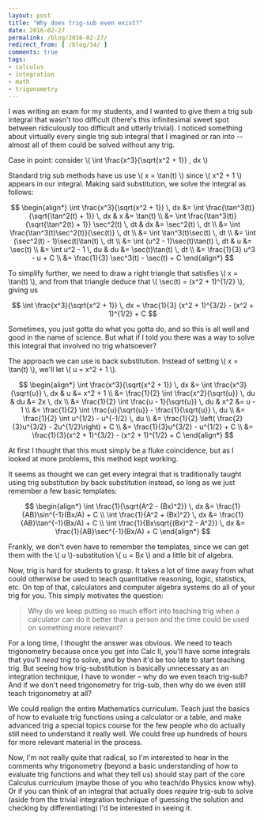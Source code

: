 ```yaml
---
layout: post
title: "Why does trig-sub even exist?"
date: 2016-02-27
permalink: /blog/2016-02-27/
redirect_from: [ /blog/14/ ]
comments: true
tags:
- calculus
- integration
- math
- trigonometry
---
```


I was writing an exam for my students, and I wanted to give them a trig sub integral that wasn't too difficult (there's this infinitesimal sweet spot between ridiculously too difficult and utterly trivial).
I noticed something about virtually every single trig sub integral that I imagined or ran into -- almost all of them could be solved without any trig.

Case in point: consider \\( \int \frac{x^3}{\sqrt{x^2 + 1}} \, dx \\)

<!--break-->

Standard trig sub methods have us use \\( x = \tan(t) \\) since \\( x^2 + 1 \\) appears in our integral.
Making said substitution, we solve the integral as follows:

$$
\begin{align*}
  \int \frac{x^3}{\sqrt{x^2 + 1}} \, dx
  &= \int \frac{\tan^3(t)}{\sqrt{\tan^2(t) + 1}} \, dx
  & x &= \tan(t)
  \\ &= \int \frac{\tan^3(t)}{\sqrt{\tan^2(t) + 1}} \sec^2(t) \, dt
  & dx &= \sec^2(t) \, dt
  \\ &= \int \frac{\tan^3(t)\sec^2(t)}{\sec(t)} \, dt
  \\ &= \int \tan^3(t)\sec(t) \, dt
  \\ &= \int (\sec^2(t) - 1)\sec(t)\tan(t) \, dt
  \\ &= \int (u^2 - 1)\sec(t)\tan(t) \, dt
  & u &= \sec(t)
  \\ &= \int u^2 - 1 \, du
  & du &= \sec(t)\tan(t) \, dt
  \\ &= \frac{1}{3} u^3 - u + C
  \\ &= \frac{1}{3} \sec^3(t) - \sec(t) + C
\end{align*}
$$

To simplify further, we need to draw a right triangle that satisfies \\( x = \tan(t) \\), and from that triangle deduce that \\( \sec(t) = (x^2 + 1)^{1/2} \\), giving us

$$
  \int \frac{x^3}{\sqrt{x^2 + 1}} \, dx
  = \frac{1}{3} (x^2 + 1)^{3/2} - (x^2 + 1)^{1/2} + C
$$

Sometimes, you just gotta do what you gotta do, and so this is all well and good in the name of science.
But what if I told you there was a way to solve this integral that involved no trig whatsoever?

The approach we can use is back substitution.
Instead of setting \\( x = \tan(t) \\), we'll let \\( u = x^2 + 1 \\).

$$
\begin{align*}
  \int \frac{x^3}{\sqrt{x^2 + 1}} \, dx
  &= \int \frac{x^3}{\sqrt{u}} \, dx
  & u &= x^2 + 1
  \\
  &= \frac{1}{2} \int \frac{x^2}{\sqrt{u}} \, du
  & du &= 2x \, dx
  \\
  &= \frac{1}{2} \int \frac{u - 1}{\sqrt{u}} \, du
  & x^2 &= u - 1
  \\
  &= \frac{1}{2} \int \frac{u}{\sqrt{u}} - \frac{1}{\sqrt{u}} \, du
  \\
  &= \frac{1}{2} \int u^{1/2} - u^{-1/2} \, du
  \\
  &= \frac{1}{2} \left( \frac{2}{3}u^{3/2} - 2u^{1/2}\right) + C
  \\
  &= \frac{1}{3}u^{3/2} - u^{1/2} + C
  \\
  &= \frac{1}{3}(x^2 + 1)^{3/2} - (x^2 + 1)^{1/2} + C
\end{align*}
$$

At first I thought that this must simply be a fluke coincidence, but as I looked at more problems, this method kept working.

It seems as thought we can get every integral that is traditionally taught using trig substitution by back substitution instead, so long as we just remember a few basic templates:

$$
\begin{align*}
  \int \frac{1}{\sqrt{A^2 - (Bx)^2}} \, dx
  &= \frac{1}{AB}\sin^{-1}(Bx/A) + C
  \\
  \int \frac{1}{A^2 + (Bx)^2} \, dx
  &= \frac{1}{AB}\tan^{-1}(Bx/A) + C
  \\
  \int \frac{1}{Bx\sqrt{(Bx)^2 - A^2}} \, dx
  &= \frac{1}{AB}\sec^{-1}(Bx/A) + C
\end{align*}
$$

Frankly, we don't even have to remember the templates, since we can get them with the \\( u \\)-substitution \\( u = Bx \\) and a little bit of algebra.

Now, trig is hard for students to grasp.
It takes a lot of time away from what could otherwise be used to teach quantitative reasoning, logic, statistics, etc.
On top of that, calculators and computer algebra systems do all of your trig for you.
This simply motivates the question:

> Why do we keep putting so much effort into teaching trig when a calculator can do it better than a person and the time could be used on something more relevant?

For a long time, I thought the answer was obvious.
We need to teach trigonometry because once you get into Calc II, you'll have some integrals that you'll _need_ trig to solve, and by then it'd be too late to start teaching trig.
But seeing how trig-substitution is basically unnecessary as an integration technique, I have to wonder – why do we
even teach trig-sub?
And if we don't need trigonometry for trig-sub, then why do we even still teach trigonometry at all?

We could realign the entire Mathematics curriculum.
Teach just the basics of how to evaluate trig functions using a calculator or a table, and make advanced trig a special topics course for the few people who do actually still need to understand it really well.
We could free up hundreds of hours for more relevant material in the process.

Now, I'm not really quite that radical, so I'm interested to hear in the comments why trigonometry (beyond a basic understanding of how to evaluate trig functions and what they tell us) should stay part of the core Calculus curriculum (maybe those of you who teach/do Physics know why).
Or if you can think of an integral that actually does _require_ trig-sub to solve (aside from the trivial integration technique of guessing the solution and checking by differentiating) I'd be interested in seeing it.
